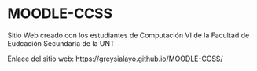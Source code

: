 # MOODLE-CCSS

Sitio Web creado con los  estudiantes de Computación VI de la Facultad de Eudcación Secundaria de la UNT

Enlace del sitio web: https://greysialayo.github.io/MOODLE-CCSS/
